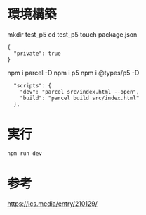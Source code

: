 # 環境構築
mkdir test_p5
cd test_p5
touch package.json

```
{
  "private": true
}
```

npm i parcel -D
npm i p5
npm i @types/p5 -D

```
  "scripts": {
    "dev": "parcel src/index.html --open",
    "build": "parcel build src/index.html"
  },
```

# 実行

```
npm run dev
```

# 参考
https://ics.media/entry/210129/